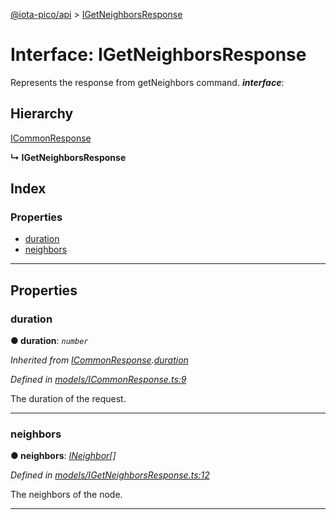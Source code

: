 [@iota-pico/api](../README.md) > [IGetNeighborsResponse](../interfaces/igetneighborsresponse.md)

# Interface: IGetNeighborsResponse

Represents the response from getNeighbors command.
*__interface__*: 

## Hierarchy

 [ICommonResponse](icommonresponse.md)

**↳ IGetNeighborsResponse**

## Index

### Properties

* [duration](igetneighborsresponse.md#duration)
* [neighbors](igetneighborsresponse.md#neighbors)

---

## Properties

<a id="duration"></a>

###  duration

**● duration**: *`number`*

*Inherited from [ICommonResponse](icommonresponse.md).[duration](icommonresponse.md#duration)*

*Defined in [models/ICommonResponse.ts:9](https://github.com/iota-pico/api/blob/05accab/src/models/ICommonResponse.ts#L9)*

The duration of the request.

___
<a id="neighbors"></a>

###  neighbors

**● neighbors**: *[INeighbor](ineighbor.md)[]*

*Defined in [models/IGetNeighborsResponse.ts:12](https://github.com/iota-pico/api/blob/05accab/src/models/IGetNeighborsResponse.ts#L12)*

The neighbors of the node.

___

